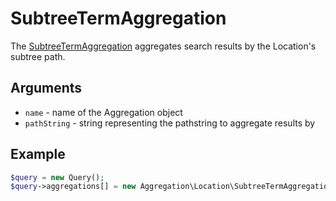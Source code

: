 # SubtreeTermAggregation

The [SubtreeTermAggregation](https://github.com/ezsystems/ezplatform-kernel/blob/master/eZ/Publish/API/Repository/Values/Content/Query/Aggregation/Location/SubtreeTermAggregation.php) aggregates search results by the Location's subtree path.

## Arguments

- `name` - name of the Aggregation object
- `pathString` - string representing the pathstring to aggregate results by

## Example

``` php
$query = new Query();
$query->aggregations[] = new Aggregation\Location\SubtreeTermAggregation('pathstring', '/1/2/');
```

